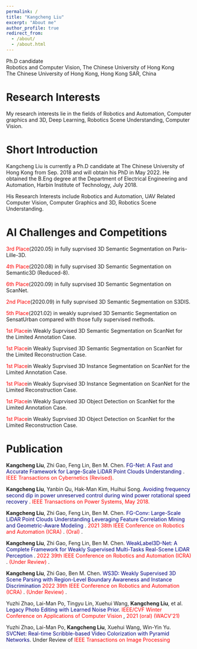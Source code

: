 ```yaml
---
permalink: /
title: "Kangcheng Liu"
excerpt: "About me"
author_profile: true
redirect_from: 
  - /about/
  - /about.html
---
```


Ph.D candidate <br>
Robotics and Computer Vision, The Chinese University of Hong Kong <br>
The Chinese University of Hong Kong, Hong Kong SAR, China

**Research Interests**
======
My research interests lie in the fields of Robotics and Automation, Computer graphics and 3D,  Deep Learning, Robotics Scene Understanding, Computer Vision. 


**Short Introduction**
======
Kangcheng Liu is currently a Ph.D candidate at The Chinese University of Hong Kong from Sep. 2018 and will obtain his PhD in May 2022. He obtained the B.Eng degree at the Department of Electrical Engineering and Automation, Harbin Institute of Technology, July 2018. 


His Research Interests include Robotics and Automation, UAV Related Computer Vision,  Computer Graphics and 3D,  Robotics Scene Understanding.

AI Challenges and Competitions
======
<font color='Red'>3rd Place</font>(2020.05) in fully suprvised 3D Semantic Segmentation on Paris-Lille-3D.

<font color='Red'>4th Place</font>(2020.08) in fully suprvised 3D Semantic Segmentation on Semantic3D (Reduced-8).

<font color='Red'>6th Place</font>(2020.09) in fully suprvised 3D Semantic Segmentation on ScanNet.

<font color='Red'>2nd Place</font>(2020.09) in fully suprvised 3D Semantic Segmentation on S3DIS.

<font color='Red'>5th Place</font>(2021.02) in weakly suprvised 3D Semantic Segmentation on SensatUrban compared with those fully supervised methods.

<font color='Red'>1st Place</font>in Weakly Suprvised 3D Semantic Segmentation on ScanNet for the Limited Annotation Case.

<font color='Red'>1st Place</font>in Weakly Suprvised 3D Semantic Segmentation on ScanNet for the Limited Reconstruction Case.

<font color='Red'>1st Place</font>in Weakly Suprvised 3D Instance Segmentation on ScanNet for the Limited Annotation Case.

<font color='Red'>1st Place</font>in Weakly Suprvised 3D Instance Segmentation on ScanNet for the Limited Reconstruction Case.

<font color='Red'>1st Place</font>in Weakly Suprvised 3D Object Detection on ScanNet for the Limited Annotation Case.

<font color='Red'>1st Place</font>in Weakly Suprvised 3D Object Detection on ScanNet for the Limited Reconstruction Case.

Publication
======

**Kangcheng Liu**, Zhi Gao, Feng Lin, Ben M. Chen. <font color='Navy'> FG-Net: A Fast and Accurate Framework for Large-Scale LiDAR Point Clouds Understanding </font>. <font color='Red'> IEEE Transactions on Cybernetics (Revised). </font>

**Kangcheng Liu**, Yanbin Qu, Hak-Man Kim, Huihui Song. <font color='Navy'> Avoiding frequency second dip in power unreserved control during wind power rotational speed recovery </font>. <font color='Red'> IEEE Transactions on Power Systems, May 2018. </font>

**Kangcheng Liu**, Zhi Gao, Feng Lin, Ben M. Chen. <font color='Navy'> FG-Conv: Large-Scale LiDAR Point Clouds Understanding Leveraging Feature Correlation Mining and Geometric-Aware Modeling  </font>. <font color='Red'> 2021 38th IEEE Conference on Robotics and Automation (ICRA) </font>. <font color='Red'> (Oral) </font>.

**Kangcheng Liu**, Zhi Gao, Feng Lin, Ben M. Chen. <font color='Navy'> WeakLabel3D-Net: A Complete Framework for Weakly Supervised Multi-Tasks Real-Scene LiDAR Perception   </font>. <font color='Red'> 2022 39th IEEE Conference on Robotics and Automation (ICRA) </font>. <font color='Red'> (Under Review) </font>.

**Kangcheng Liu**, Zhi Gao, Ben M. Chen. <font color='Navy'> WS3D: Weakly Supervised 3D Scene Parsing with Region-Level Boundary Awareness and Instance Discrimination </font> <font color='Red'> 2022 39th IEEE Conference on Robotics and Automation (ICRA) </font>. <font color='Red'> (Under Review) </font>.

Yuzhi Zhao, Lai-Man Po, Tingyu Lin, Xuehui Wang, **Kangcheng Liu**, et al. <font color='Navy'> Legacy Photo Editing with Learned Noise Prior</font>. <font color='Red'> IEEE/CVF Winter Conference on Applications of Computer Vision </font>, <font color='Red'> 2021 (oral) (WACV'21) </font>

Yuzhi Zhao, Lai-Man Po, **Kangcheng Liu**, Xuehui Wang, Win-Yin Yu. <font color='Navy'>SVCNet: Real-time Scribble-based Video Colorization with Pyramid Networks</font>. Under Review of <font color='Red'> IEEE Transactions on Image Processing </font>
